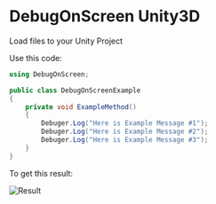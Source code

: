 # DebugOnScreen Unity3D
Load files to your Unity Project

Use this code:

```csharp
using DebugOnScreen;

public class DebugOnScreenExample
{
    private void ExampleMethod()
    {
        Debuger.Log("Here is Example Message #1");
        Debuger.Log("Here is Example Message #2");
        Debuger.Log("Here is Example Message #3");
    }
}
```
To get this result:

![Result](http://visoft.pro/DebugOnScreen-Result.png)
